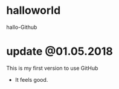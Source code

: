 # halloworld
hallo-Github

# update @01.05.2018
This is my first version to use GitHub
* It feels good.
